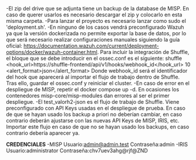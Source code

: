 -El zip del drive que se adjunta tiene un backup de la database de MISP. En caso de querer usarlos es necesario descargar el zip y colocarlo en esta misma carpeta.
-Para lanzar el proyecto es necesario lanzar como sudo el 'deployment.sh'. 
-En ninguno de los casos vendrá preconfigurado Wazuh ya que la versión dockerizada no permite exportar la base de datos, por lo que será necesario
realizar configuraciones manuales siguiendo la guía oficial: https://documentation.wazuh.com/current/deployment-options/docker/wazuh-container.html. Para incluir la integración de Shuffle, el bloque que se debe introducir en el ossec.conf es el siguiente:
  <integration>
    <name>shuffle</name>
    <hook_url>https://shuffle-frontend/api/v1/hooks/webhook_id</hook_url>
    <level>10</level>
    <alert_format>json</alert_format>
  </integration>
Donde webhook_id será el identificador del hook que aparecerá al importar el flujo de trabajo dentro de Shuffle. Tras ello, guardar el ossec.conf y reiniciar el cluster.
-En caso de error en el despliegue de MISP, repetir el docker compose up -d. En ocasiones los contenedores misp-core/misp-modules dan errores al ser el primer despliegue.
-El test_valorh2-json es el flujo de trabajo de Shuffle. Viene preconfigurado con API Keys usadas en el despliegue de prueba. En caso de que se hayan usado los backup a priori no deberían cambiar, en caso contrario deberán ajustarse con las nuevas API Keys de MISP, IRIS, etc. Importar este flujo en caso de que no se hayan usado los backups, en caso contrario debería aparecer ya.

**CREDENCIALES**
-MISP
    Usuario:admin@admin.test
    Contraseña:admin
-IRIS
    Usuario:administrator
    Contraseña:chv7uev3ahg@rjf@ZND
